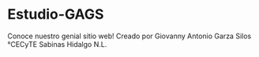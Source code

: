 # Estudio-GAGS
Conoce nuestro genial sitio web! Creado por Giovanny Antonio Garza Silos °CECyTE Sabinas Hidalgo N.L.
